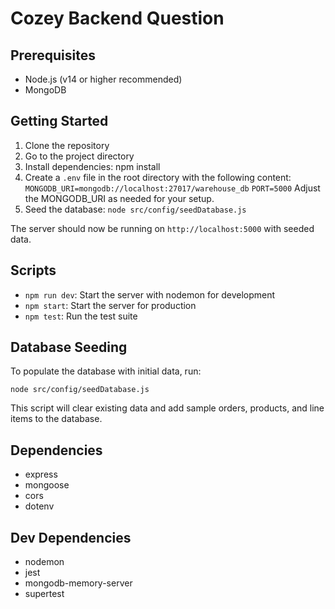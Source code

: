 # Cozey Backend Question

## Prerequisites

- Node.js (v14 or higher recommended)
- MongoDB

## Getting Started

1. Clone the repository
2. Go to the project directory
3. Install dependencies: npm install
4. Create a `.env` file in the root directory with the following content:
   ``MONGODB_URI=mongodb://localhost:27017/warehouse_db``
   ``PORT=5000``
   Adjust the MONGODB_URI as needed for your setup.
5. Seed the database:
   `node src/config/seedDatabase.js`

The server should now be running on `http://localhost:5000` with seeded data.

## Scripts

- `npm run dev`: Start the server with nodemon for development
- `npm start`: Start the server for production
- `npm test`: Run the test suite

## Database Seeding

To populate the database with initial data, run:

`node src/config/seedDatabase.js`

This script will clear existing data and add sample orders, products, and line items to the database.

## Dependencies

- express
- mongoose
- cors
- dotenv

## Dev Dependencies

- nodemon
- jest
- mongodb-memory-server
- supertest
